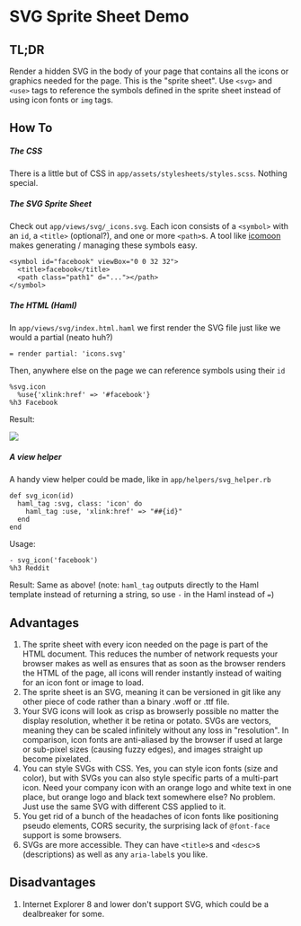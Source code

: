 # SVG Sprite Sheet Demo

## TL;DR
Render a hidden SVG in the body of your page that contains all the icons or graphics needed for the page.  This is the "sprite sheet". Use `<svg>` and `<use>` tags to reference the symbols defined in the sprite sheet instead of using icon fonts or `img` tags.

## How To

##### The CSS
There is a little but of CSS in `app/assets/stylesheets/styles.scss`. Nothing special.

##### The SVG Sprite Sheet
Check out `app/views/svg/_icons.svg`. Each icon consists of a `<symbol>` with an `id`, a `<title>` (optional?), and one or more `<path>`s. A tool like [icomoon](https://icomoon.io/app/) makes generating / managing these symbols easy.

    <symbol id="facebook" viewBox="0 0 32 32">
      <title>facebook</title>
      <path class="path1" d="..."></path>
    </symbol>

##### The HTML (Haml)
In `app/views/svg/index.html.haml` we first render the SVG file just like we would a partial (neato huh?)

    = render partial: 'icons.svg'

Then, anywhere else on the page we can reference symbols using their `id`

    %svg.icon
      %use{'xlink:href' => '#facebook'}
    %h3 Facebook

Result:

![](http://i.imgur.com/rTFskwM.png)

##### A view helper
A handy view helper could be made, like in `app/helpers/svg_helper.rb`

    def svg_icon(id)
      haml_tag :svg, class: 'icon' do
        haml_tag :use, 'xlink:href' => "##{id}"
      end
    end

Usage:

    - svg_icon('facebook')
    %h3 Reddit

Result: Same as above! (note: `haml_tag` outputs directly to the Haml template instead of returning a string, so use `-` in the Haml instead of `=`)

## Advantages

1. The sprite sheet with every icon needed on the page is part of the HTML document. This reduces the number of network requests your browser makes as well as ensures that as soon as the browser renders the HTML of the page, all icons will render instantly instead of waiting for an icon font or image to load.
2. The sprite sheet is an SVG, meaning it can be versioned in git like any other piece of code rather than a binary .woff or .ttf file.
3. Your SVG icons will look as crisp as browserly possible no matter the display resolution, whether it be retina or potato. SVGs are vectors, meaning they can be scaled infinitely without any loss in "resolution". In comparison, icon fonts are anti-aliased by the browser if used at large or sub-pixel sizes (causing fuzzy edges), and images straight up become pixelated.
4. You can style SVGs with CSS. Yes, you can style icon fonts (size and color), but with SVGs you can also style specific parts of a multi-part icon. Need your company icon with an orange logo and white text in one place, but orange logo and black text somewhere else? No problem. Just use the same SVG with different CSS applied to it.
5. You get rid of a bunch of the headaches of icon fonts like positioning pseudo elements, CORS security, the surprising lack of `@font-face` support is some browsers.
6. SVGs are more accessible. They can have `<title>`s and `<desc>`s (descriptions) as well as any `aria-label`s you like.

## Disadvantages
1. Internet Explorer 8 and lower don't support SVG, which could be a dealbreaker for some.

